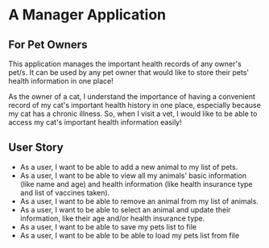 # A Manager Application

## For Pet Owners

This application manages the important health records of any owner's pet/s. It can be used by any pet owner that would
 like to store their pets' health information in one place!

As the owner of a cat, I understand the importance of having a convenient record of my cat's important health history
in one place, especially because my cat has a chronic illness. So, when I visit a vet, I would like to be able to
access my cat's important health information easily!
   

## User Story   
   
- As a user, I want to be able to add a new animal to my list of pets.
- As a user, I want to be able to view all my animals' basic information (like name and age) and health information
(like health insurance type and list of vaccines taken).
- As a user, I want to be able to remove an animal from my list of animals.
- As a user, I want to be able to select an animal and update their information, like their age and/or health 
insurance type. 
- As a user, I want to be able to save my pets list to file
- As a user, I want to be able to be able to load my pets list from file 
 
